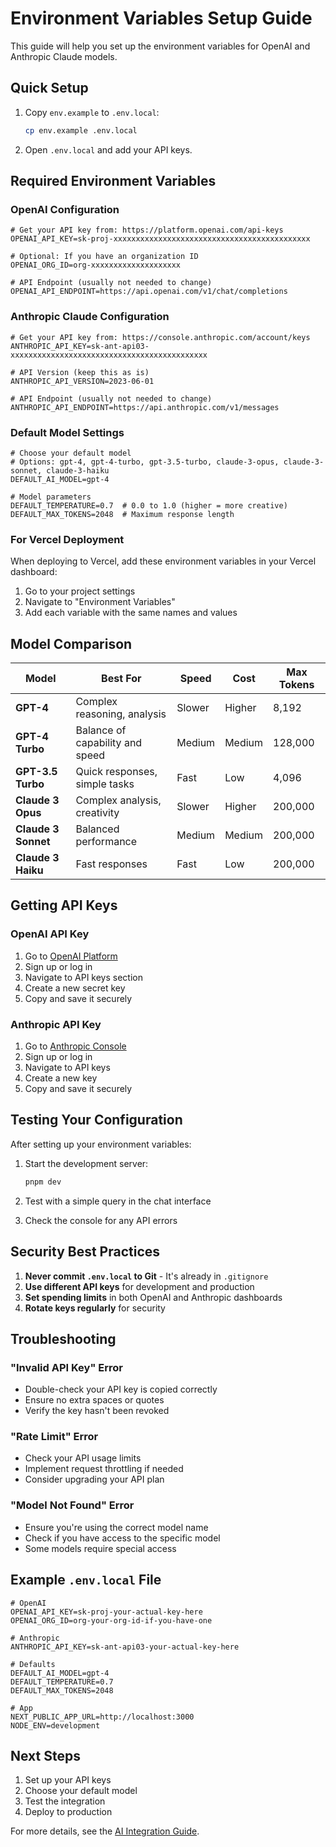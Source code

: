# Environment Variables Setup Guide

This guide will help you set up the environment variables for OpenAI and Anthropic Claude models.

## Quick Setup

1. Copy `env.example` to `.env.local`:
   ```bash
   cp env.example .env.local
   ```

2. Open `.env.local` and add your API keys.

## Required Environment Variables

### OpenAI Configuration

```env
# Get your API key from: https://platform.openai.com/api-keys
OPENAI_API_KEY=sk-proj-xxxxxxxxxxxxxxxxxxxxxxxxxxxxxxxxxxxxxxxxxxxx

# Optional: If you have an organization ID
OPENAI_ORG_ID=org-xxxxxxxxxxxxxxxxxxxx

# API Endpoint (usually not needed to change)
OPENAI_API_ENDPOINT=https://api.openai.com/v1/chat/completions
```

### Anthropic Claude Configuration

```env
# Get your API key from: https://console.anthropic.com/account/keys
ANTHROPIC_API_KEY=sk-ant-api03-xxxxxxxxxxxxxxxxxxxxxxxxxxxxxxxxxxxxxxxxxxxx

# API Version (keep this as is)
ANTHROPIC_API_VERSION=2023-06-01

# API Endpoint (usually not needed to change)
ANTHROPIC_API_ENDPOINT=https://api.anthropic.com/v1/messages
```

### Default Model Settings

```env
# Choose your default model
# Options: gpt-4, gpt-4-turbo, gpt-3.5-turbo, claude-3-opus, claude-3-sonnet, claude-3-haiku
DEFAULT_AI_MODEL=gpt-4

# Model parameters
DEFAULT_TEMPERATURE=0.7  # 0.0 to 1.0 (higher = more creative)
DEFAULT_MAX_TOKENS=2048  # Maximum response length
```

### For Vercel Deployment

When deploying to Vercel, add these environment variables in your Vercel dashboard:

1. Go to your project settings
2. Navigate to "Environment Variables"
3. Add each variable with the same names and values

## Model Comparison

| Model | Best For | Speed | Cost | Max Tokens |
|-------|----------|-------|------|------------|
| **GPT-4** | Complex reasoning, analysis | Slower | Higher | 8,192 |
| **GPT-4 Turbo** | Balance of capability and speed | Medium | Medium | 128,000 |
| **GPT-3.5 Turbo** | Quick responses, simple tasks | Fast | Low | 4,096 |
| **Claude 3 Opus** | Complex analysis, creativity | Slower | Higher | 200,000 |
| **Claude 3 Sonnet** | Balanced performance | Medium | Medium | 200,000 |
| **Claude 3 Haiku** | Fast responses | Fast | Low | 200,000 |

## Getting API Keys

### OpenAI API Key
1. Go to [OpenAI Platform](https://platform.openai.com/)
2. Sign up or log in
3. Navigate to API keys section
4. Create a new secret key
5. Copy and save it securely

### Anthropic API Key
1. Go to [Anthropic Console](https://console.anthropic.com/)
2. Sign up or log in
3. Navigate to API keys
4. Create a new key
5. Copy and save it securely

## Testing Your Configuration

After setting up your environment variables:

1. Start the development server:
   ```bash
   pnpm dev
   ```

2. Test with a simple query in the chat interface

3. Check the console for any API errors

## Security Best Practices

1. **Never commit `.env.local` to Git** - It's already in `.gitignore`
2. **Use different API keys** for development and production
3. **Set spending limits** in both OpenAI and Anthropic dashboards
4. **Rotate keys regularly** for security

## Troubleshooting

### "Invalid API Key" Error
- Double-check your API key is copied correctly
- Ensure no extra spaces or quotes
- Verify the key hasn't been revoked

### "Rate Limit" Error
- Check your API usage limits
- Implement request throttling if needed
- Consider upgrading your API plan

### "Model Not Found" Error
- Ensure you're using the correct model name
- Check if you have access to the specific model
- Some models require special access

## Example `.env.local` File

```env
# OpenAI
OPENAI_API_KEY=sk-proj-your-actual-key-here
OPENAI_ORG_ID=org-your-org-id-if-you-have-one

# Anthropic
ANTHROPIC_API_KEY=sk-ant-api03-your-actual-key-here

# Defaults
DEFAULT_AI_MODEL=gpt-4
DEFAULT_TEMPERATURE=0.7
DEFAULT_MAX_TOKENS=2048

# App
NEXT_PUBLIC_APP_URL=http://localhost:3000
NODE_ENV=development
```

## Next Steps

1. Set up your API keys
2. Choose your default model
3. Test the integration
4. Deploy to production

For more details, see the [AI Integration Guide](./AI_INTEGRATION_GUIDE.md). 
